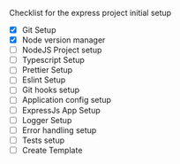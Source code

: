 Checklist for the express project initial setup

- [x] Git Setup
- [x] Node version manager
- [ ] NodeJS Project setup
- [ ] Typescript Setup
- [ ] Prettier Setup
- [ ] Eslint Setup
- [ ] Git hooks setup
- [ ] Application config setup
- [ ] ExpressJs App Setup
- [ ] Logger Setup
- [ ] Error handling setup
- [ ] Tests setup
- [ ] Create Template
